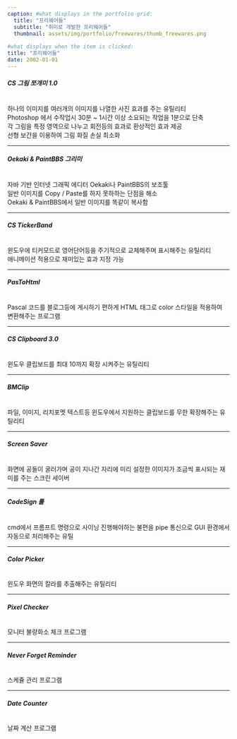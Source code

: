 ```yaml
---
caption: #what displays in the portfolio grid:
  title: "프리웨어들"
  subtitle: "취미로 개발한 프리웨어들"
  thumbnail: assets/img/portfolio/freewares/thumb_freewares.png
  
#what displays when the item is clicked:
title: "프리웨어들"
date: 2002-01-01
---
```

<h5>CS 그림 쪼개미 1.0</h5>
<img class="img-fluid d-block mx-auto" src="assets/img/portfolio/freewares/cspic.png" alt="" />
<p class="text-muted">하나의 이미지를 여러개의 이미지를 나열한 사진 효과를 주는 유틸리티<br>Photoshop 에서 수작업시 30분 ~ 1시간 이상 소요되는 작업을 1분으로 단축<br>각 그림을 특정 영역으로 나누고 회전등의 효과로 환상적인 효과 제공<br>선형 보간을 이용하여 그림 화질 손실 최소화</p>

<hr class="hr-solid">

<h5>Oekaki & PaintBBS 그리미</h5>
<img class="img-fluid d-block mx-auto" src="assets/img/portfolio/freewares/oekaki.png" alt="" />
<p class="text-muted">자바 기반 인터넷 그래픽 에디터 Oekaki나 PaintBBS의 보조툴<br>일반 이미지를 Copy / Paste를 하지 못하하는 단점을 해소<br>Oekaki & PaintBBS에서 일반 이미지를 똑같이 복사함</p>

<hr class="hr-solid">

<h5>CS TickerBand</h5>
<img class="img-fluid d-block mx-auto" src="assets/img/portfolio/freewares/ticker_01.png" alt="" />
<br>
<img class="img-fluid d-block mx-auto" src="assets/img/portfolio/freewares/ticker_02.png" alt="" />
<br>
<img class="img-fluid d-block mx-auto" src="assets/img/portfolio/freewares/ticker_03.png" alt="" />
<p class="text-muted">윈도우에 티커모드로 영어단어등을 주기적으로 교체해주며 표시해주는 유틸리티<br>애니메이션 적용으로 재미있는 효과 지정 가능</p>

<hr class="hr-solid">

<h5>PasToHtml</h5>
<img class="img-fluid d-block mx-auto" src="assets/img/portfolio/freewares/pastohtml.png" alt="" />
<p class="text-muted">Pascal 코드를 블로그등에 게시하기 편하게 HTML 태그로 color 스타일을 적용하여 변환해주는 프로그램</p>

<hr class="hr-solid">

<h5>CS Clipboard 3.0</h5>
<img class="img-fluid d-block mx-auto" src="assets/img/portfolio/freewares/csclip.png" alt="" />
<p class="text-muted">윈도우 클립보드를 최대 10까지 확장 시켜주는 유틸리티</p>

<hr class="hr-solid">

<h5>BMClip</h5>
<img class="img-fluid d-block mx-auto" src="assets/img/portfolio/freewares/bmclip.png" alt="" />
<p class="text-muted">파일, 이미지, 리치포멧 텍스트등 윈도우에서 지원하는 클립보드를 무한 확장해주는 유틸리티</p>

<hr class="hr-solid">

<h5>Screen Saver</h5>
<img class="img-fluid d-block mx-auto" src="assets/img/portfolio/freewares/screensaver.png" alt="" />
<p class="text-muted">화면에 공들이 굴러가며 공이 지나간 자리에 미리 설정한 이미지가 조금씩 표시되는 재미를 주는 스크린 세이버</p>

<hr class="hr-solid">

<h5>CodeSign 툴</h5>
<img class="img-fluid d-block mx-auto" src="assets/img/portfolio/freewares/codesign.png" alt="" />
<p class="text-muted">cmd에서 프롬프트 명령으로 사이닝 진행해야하는 불편을 pipe 통신으로 GUI 환경에서 자동으로 처리해주는 유틸</p>

<hr class="hr-solid">

<h5>Color Picker</h5>
<img class="img-fluid d-block mx-auto" src="assets/img/portfolio/freewares/colorpicker.png" alt="" />
<p class="text-muted">윈도우 화면의 칼라를 추출해주는 유틸리티</p>

<hr class="hr-solid">

<h5>Pixel Checker</h5>
<img class="img-fluid d-block mx-auto" src="assets/img/portfolio/freewares/pixelchecker.png" alt="" />
<p class="text-muted">모니터 불량화소 체크 프로그램</p>

<hr class="hr-solid">

<h5>Never Forget Reminder</h5>
<img class="img-fluid d-block mx-auto" src="assets/img/portfolio/freewares/neverforgetreminder.png" alt="" />
<p class="text-muted">스케쥴 관리 프로그램</p>

<hr class="hr-solid">

<h5>Date Counter</h5>
<img class="img-fluid d-block mx-auto" src="assets/img/portfolio/freewares/datecounter.png" alt="" />
<p class="text-muted">날짜 계산 프로그램</p>